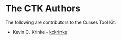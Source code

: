 # The CTK Authors

The following are contributors to the Curses Tool Kit.

* Kevin C. Krinke - [kckrinke](https://github.com/kckrinke)
